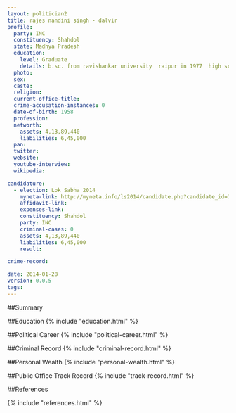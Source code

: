 ```yaml
---
layout: politician2
title: rajes nandini singh - dalvir
profile: 
  party: INC
  constituency: Shahdol
  state: Madhya Pradesh
  education: 
    level: Graduate
    details: b.sc. from ravishankar university  raipur in 1977  high school from board of secondary education bhopal  mp in 1974.
  photo: 
  sex: 
  caste: 
  religion: 
  current-office-title: 
  crime-accusation-instances: 0
  date-of-birth: 1958
  profession: 
  networth: 
    assets: 4,13,89,440
    liabilities: 6,45,000
  pan: 
  twitter: 
  website: 
  youtube-interview: 
  wikipedia: 

candidature: 
  - election: Lok Sabha 2014
    myneta-link: http://myneta.info/ls2014/candidate.php?candidate_id=744
    affidavit-link: 
    expenses-link: 
    constituency: Shahdol 
    party: INC
    criminal-cases: 0
    assets: 4,13,89,440
    liabilities: 6,45,000
    result:  

crime-record: 

date: 2014-01-28
version: 0.0.5
tags: 
---
```

##Summary


##Education
{% include "education.html" %}


##Political Career
{% include "political-career.html" %}


##Criminal Record
{% include "criminal-record.html" %}


##Personal Wealth
{% include "personal-wealth.html" %}


##Public Office Track Record
{% include "track-record.html" %}


##References


{% include "references.html" %}